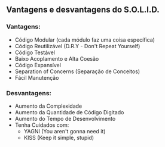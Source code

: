 ## **Vantagens e desvantagens do S.O.L.I.D.**

### Vantagens:

- Código Modular (cada módulo faz uma coisa específica)
- Código Reutilizável (D.R.Y - Don't Repeat Yourself)
- Código Testável
- Baixo Acoplamento e Alta Coesão
- Código Expansível
- Separation of Concerns (Separação de Conceitos)
- Fácil Manutenção

### Desvantagens:

- Aumento da Complexidade
- Aumento da Quantidade de Código Digitado
- Aumento do Tempo de Desenvolvimento
- Tenha Cuidados com:
  - YAGNI (You aren't gonna need it)
  - KISS (Keep it simple, stupid)
